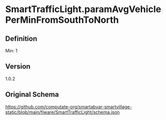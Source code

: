# SmartTrafficLight.paramAvgVehiclePerMinFromSouthToNorth

## Definition
Min: 1

## Version
1.0.2

## Original Schema
https://github.com/computate-org/smartabyar-smartvillage-static/blob/main/fiware/SmartTrafficLight/schema.json
